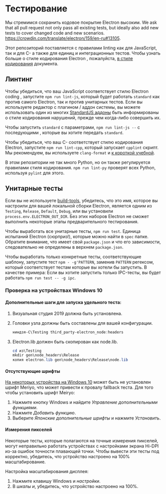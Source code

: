 # Тестирование

Мы стремимся сохранить кодовое покрытие Electron высоким. We ask that all pull request not only pass all existing tests, but ideally also add new tests to cover changed code and new scenarios. https://crowdin.com/translate/electron/159/en-ru#13105.

Этот репозиторий поставляется с правилами linting как для JavaScript, так и для C- а также для единиц и интеграционных тестов. Чтобы узнать больше о стиле кодирования Electron , пожалуйста, [в стиле кодирования](coding-style.md) документа.

## Линтинг

Чтобы убедиться, что ваш JavaScript соответствует стилю Electron coding , запустите `npm run lint-js`, который будет работать `standard` как против самого Electron, так и против унитарных тестов. Если вы используете редактор с плагином / аддон системы, вы можете использовать один из многих [StandardJS аддоны][standard-addons] быть информированы о стиле кодирования нарушений, прежде чем когда-либо совершить их.

Чтобы запустить `standard` с параметрами, `npm run lint-js --` с последующими , которые вы хотите передать `standard`.

Чтобы убедиться, что ваш C- соответствует стилю кодирования Electron, запустите `npm run lint-cpp`, который запускает `cpplint` скрипт. Мы рекомендуем, вы используете `clang-format` и [к короткой учебной](clang-format.md).

В этом репозитории не так много Python, но он также регулируется правилами стиля кодирования. `npm run lint-py` проверят всех Python, используя `pylint` для этого.

## Унитарные тесты

Если вы не используете [build-tools](https://github.com/electron/build-tools), убедитесь, что это имя, которое вы настроили для вашей локальной сборки Electron, является одним из `Testing`, `Release`, `Default`, `Debug`, или вы установили `process.env.ELECTRON_OUT_DIR`. Без этих наборов Electron не сможет выполнить некоторые этапы предварительного тестирования.

Чтобы выработать все унитарные тесты, `npm run test`. Единица испытаний Electron (сюрприз!), которые можно найти в `spec` папке. Обратите внимание, что имеет свой `package.json` и что его зависимости, следовательно не определены в верхнем `package.json`.

Чтобы выработать только конкретные тесты, соответствующие шаблону, запустите тест `npm -
-g'PATTERN`, заменив `PATTERN` регексом, который соответствует тестам которые вы хотели бы запустить. В качестве примера: Если вы хотите запустить только IPC-тесты, вы будет работать `npm run test -- -g ipc`.

### Проверка на устройствах Windows 10

#### Дополнительные шаги для запуска удельного теста:

1. Визуальная студия 2019 должна быть установлена.
2. Головки узла должны быть составлены для вашей конфигурации.

   ```powershell
   ниндзя-C\Testing third_party-electron_node:headers
   ```

3. Electron.lib должен быть скопирован как node.lib.

   ```powershell
   cd из\Testing
   mkdir gen\node_headers\Release
   копия electron.lib gen\node_headers\Release\node.lib
   ```

#### Отсутствующие шрифты

[На некоторых устройства на Windows 10](https://docs.microsoft.com/en-us/typography/fonts/windows_10_font_list) может быть не установлен шрифт Meriyo, что может привести к провалу fallback теста. Для того чтобы установить шрифт Meiryo:

1. Нажмите кнопку Windows и найдите _Управление дополнительными функциями_.
2. Нажмите _Добавить функцию_.
3. Выберите _Японские дополнительные шрифты_ и нажмите _Установить_.

#### Измерения пикселей

Некоторые тесты, которые полагаются на точные измерения пикселей, могут неправильно работать устройствах с настройками экрана Hi-DPI из-за ошибок точности плавающей точки. Чтобы вывести эти тесты под корректно, убедитесь, что устройство настроено на 100% масштабирование.

Настройка масштабирования дисплея:

1. Нажмите клавишу Windows и _настройки_.
2. В _шкалы и_, убедитесь, что устройство настроено на 100%.

[standard-addons]: https://standardjs.com/#are-there-text-editor-plugins
